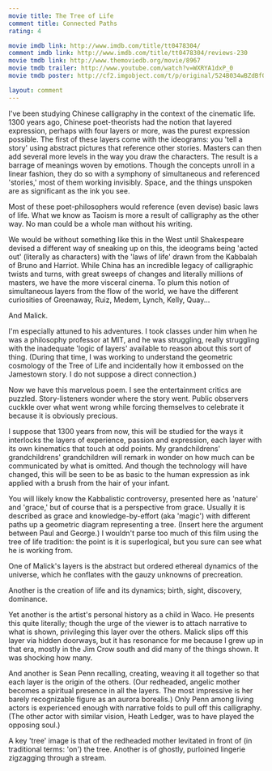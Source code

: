 ```yaml
---
movie title: The Tree of Life
comment title: Connected Paths
rating: 4

movie imdb link: http://www.imdb.com/title/tt0478304/
comment imdb link: http://www.imdb.com/title/tt0478304/reviews-230
movie tmdb link: http://www.themoviedb.org/movie/8967
movie tmdb trailer: http://www.youtube.com/watch?v=WXRYA1dxP_0
movie tmdb poster: http://cf2.imgobject.com/t/p/original/524B034wBZdBf0xWodOOW35MSSz.jpg

layout: comment
---
```


I've been studying Chinese calligraphy in the context of the cinematic life. 1300 years ago, Chinese poet-theorists had the notion that layered expression, perhaps with four layers or more, was the purest expression possible. The first of these layers come with the ideograms: you 'tell a story' using abstract pictures that reference other stories. Masters can then add several more levels in the way you draw the characters. The result is a barrage of meanings woven by emotions. Though the concepts unroll in a linear fashion, they do so with a symphony of simultaneous and referenced 'stories,' most of them working invisibly. Space, and the things unspoken are as significant as the ink you see.

Most of these poet-philosophers would reference (even devise) basic laws of life. What we know as Taoism is more a result of calligraphy as the other way. No man could be a whole man without his writing. 

We would be without something like this in the West until Shakespeare devised a different way of sneaking up on this, the ideograms being 'acted out' (literally as characters) with the 'laws of life' drawn from the Kabbalah of Bruno and Harriot. While China has an incredible legacy of calligraphic twists and turns, with great sweeps of changes and literally millions of masters, we have the more visceral cinema. To plum this notion of simultaneous layers from the flow of the world, we have the different curiosities of Greenaway, Ruiz, Medem, Lynch, Kelly, Quay... 

And Malick.

I'm especially attuned to his adventures. I took classes under him when he was a philosophy professor at MIT, and he was struggling, really struggling with the inadequate 'logic of layers' available to reason about this sort of thing. (During that time, I was working to understand the geometric cosmology of the Tree of Life and incidentally how it embossed on the Jamestown story. I do not suppose a direct connection.)

Now we have this marvelous poem. I see the entertainment critics are puzzled. Story-listeners wonder where the story went. Public observers cuckkle over what went wrong while forcing themselves to celebrate it because it is obviously precious. 

I suppose that 1300 years from now, this will be studied for the ways it interlocks the layers of experience, passion and expression, each layer with its own kinematics that touch at odd points. My grandchildrens' grandchildrens' grandchildren will remark in wonder on how much can be communicated by what is omitted. And though the technology will have changed, this will be seen to be as basic to the human expression as ink applied with a brush from the hair of your infant.

You will likely know the Kabbalistic controversy, presented here as 'nature' and 'grace,' but of course that is a perspective from grace. Usually it is described as grace and knowledge-by-effort (aka 'magic') with different paths up a geometric diagram representing a tree. (Insert here the argument between Paul and George.) I wouldn't parse too much of this film using the tree of life tradition: the point is it is superlogical, but you sure can see what he is working from.

One of Malick's layers is the abstract but ordered ethereal dynamics of the universe, which he conflates with the gauzy unknowns of precreation.

Another is the creation of life and its dynamics; birth, sight, discovery, dominance.

Yet another is the artist's personal history as a child in Waco. He presents this quite literally; though the urge of the viewer is to attach narrative to what is shown, privileging this layer over the others. Malick slips off this layer via hidden doorways, but it has resonance for me because I grew up in that era, mostly in the Jim Crow south and did many of the things shown. It was shocking how many.

And another is Sean Penn recalling, creating, weaving it all together so that each layer is the origin of the others. (Our redheaded, angelic mother becomes a spiritual presence in all the layers. The most impressive is her barely recognizable figure as an aurora borealis.) Only Penn among living actors is experienced enough with narrative folds to pull off this calligraphy. (The other actor with similar vision, Heath Ledger, was to have played the opposing soul.)

A key 'tree' image is that of the redheaded mother levitated in front of (in traditional terms: 'on') the tree. Another is of ghostly, purloined lingerie zigzagging through a stream.